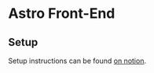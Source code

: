 # Astro Front-End

## Setup

Setup instructions can be found [on notion](https://www.notion.so/Local-Development-Setup-028ca15eddf44a24923ab982cee53d1c).
